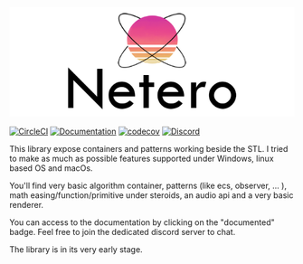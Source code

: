 
<p align="center">
    <img src="docs/media/logo/logo+text.png" alt="lib logo" />
</p>

[![CircleCI](https://circleci.com/gh/domage-j/netero.svg?style=svg)](https://circleci.com/gh/domage-j/netero)
[![Documentation](https://codedocs.xyz/domage-j/netero.svg)](https://codedocs.xyz/domage-j/netero/)
[![codecov](https://codecov.io/gh/domage-j/netero/branch/develop/graph/badge.svg)](https://codecov.io/gh/domage-j/netero)
[![Discord](https://img.shields.io/discord/621011079417298944?color=blue&label=Netero&logo=discord)](https://discord.gg/bUMjEKj)

This library expose containers and patterns working beside the STL.
I tried to make as much as possible features supported under Windows, linux based OS and macOs.

You'll find very basic algorithm container, patterns (like ecs, observer, ... ), math easing/function/primitive under steroids, an audio api and a very basic renderer.

You can access to the documentation by clicking on the "documented" badge.
Feel free to join the dedicated discord server to chat.

The library is in its very early stage.
